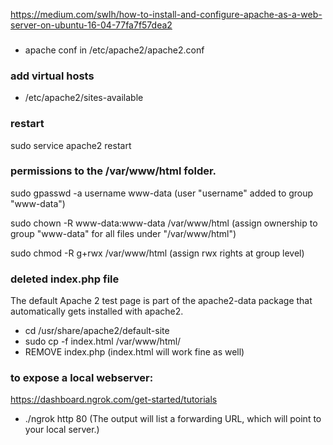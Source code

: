 https://medium.com/swlh/how-to-install-and-configure-apache-as-a-web-server-on-ubuntu-16-04-77fa7f57dea2

###
* apache conf in /etc/apache2/apache2.conf

### add virtual hosts
* /etc/apache2/sites-available

### restart

sudo service apache2 restart

### permissions to the /var/www/html folder.

sudo gpasswd -a username www-data  (user "username" added to group "www-data")

sudo chown -R www-data:www-data /var/www/html (assign ownership to group "www-data" for all files under "/var/www/html")

sudo chmod -R g+rwx /var/www/html (assign rwx rights at group level)

### deleted index.php file

The default Apache 2 test page is part of the apache2-data package that automatically gets installed with apache2.

* cd /usr/share/apache2/default-site
* sudo cp -f  index.html /var/www/html/
* REMOVE index.php (index.html will work fine as well)


### to expose a local webserver:

https://dashboard.ngrok.com/get-started/tutorials

* ./ngrok http 80  (The output will list a forwarding URL, which will point to your local server.)

